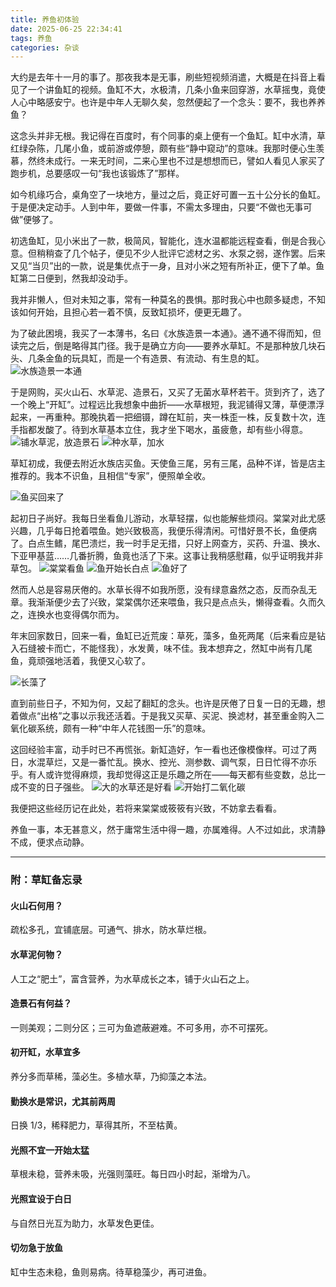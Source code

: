 ```yaml
---
title: 养鱼初体验
date: 2025-06-25 22:34:41
tags: 养鱼
categories: 杂谈
---
```


大约是去年十一月的事了。那夜我本是无事，刷些短视频消遣，大概是在抖音上看见了一个讲鱼缸的视频。鱼缸不大，水极清，几条小鱼来回穿游，水草摇曳，竟使人心中略感安宁。也许是中年人无聊久矣，忽然便起了一个念头：要不，我也养养鱼？

这念头并非无根。我记得在百度时，有个同事的桌上便有一个鱼缸。缸中水清，草红绿杂陈，几尾小鱼，或前游或停憩，颇有些“静中窥动”的意味。我那时便心生羡慕，然终未成行。一来无时间，二来心里也不过是想想而已，譬如人看见人家买了跑步机，总要感叹一句“我也该锻炼了”那样。

如今机缘巧合，桌角空了一块地方，量过之后，竟正好可置一五十公分长的鱼缸。于是便决定动手。人到中年，要做一件事，不需太多理由，只要“不做也无事可做”便够了。

初选鱼缸，见小米出了一款，极简风，智能化，连水温都能远程查看，倒是合我心意。但稍稍查了几个帖子，便见不少人批评它滤材之劣、水泵之弱，遂作罢。后来又见“当贝”出的一款，说是集优点于一身，且对小米之短有所补正，便下了单。鱼缸第二日便到，然我却没动手。

我并非懒人，但对未知之事，常有一种莫名的畏惧。那时我心中也颇多疑虑，不知该如何开始，且担心若一着不慎，反致缸损坏，便更无趣了。

为了破此困境，我买了一本薄书，名曰《水族造景一本通》。通不通不得而知，但读完之后，倒是略得其门径。我于是确立方向——要养水草缸。不是那种放几块石头、几条金鱼的玩具缸，而是一个有造景、有流动、有生息的缸。
![水族造景一本通](./first-experience-of-fish-farming/水族造景一本通.jpeg)

于是网购，买火山石、水草泥、造景石，又买了无菌水草杯若干。货到齐了，选了一个晚上“开缸”。过程远比我想象中曲折——水草根短，我泥铺得又薄，草便漂浮起来，一再重种。那晚执着一把细镊，蹲在缸前，夹一株歪一株，反复数十次，连手指都发酸了。待到水草基本立住，我才坐下喝水，虽疲惫，却有些小得意。
![铺水草泥，放造景石](./first-experience-of-fish-farming/刚开缸.jpeg)
![种水草，加水](./first-experience-of-fish-farming/刚加水.jpeg)

草缸初成，我便去附近水族店买鱼。天使鱼三尾，另有三尾，品种不详，皆是店主推荐的。我本不识鱼，且相信“专家”，便照单全收。

![鱼买回来了](./first-experience-of-fish-farming/刚加鱼.jpeg)

起初日子尚好。我每日坐看鱼儿游动，水草轻摆，似也能解些烦闷。棠棠对此尤感兴趣，几乎每日抢着喂鱼。她兴致极高，我便乐得清闲。可惜好景不长，鱼便病了。白点生鳍，尾巴溃烂，我一时手足无措，只好上网查方，买药、升温、换水、下亚甲基蓝……几番折腾，鱼竟也活了下来。这事让我稍感慰藉，似乎证明我并非草包。
![棠棠看鱼](./first-experience-of-fish-farming/棠棠看鱼.jpeg)
![鱼开始长白点](./first-experience-of-fish-farming/鱼白点.jpeg)
![鱼好了](./first-experience-of-fish-farming/鱼好了.jpeg)

然而人总是容易厌倦的。水草长得不如我所愿，没有绿意盎然之态，反而杂乱无章。我渐渐便少去了兴致，棠棠偶尔还来喂鱼，我只是点点头，懒得查看。久而久之，连换水也变得偶尔而为。

年末回家数日，回来一看，鱼缸已近荒废：草死，藻多，鱼死两尾（后来看应是钻入石缝被卡而亡，不能怪我），水发黄，味不佳。我本想弃之，然缸中尚有几尾鱼，竟顽强地活着，我便又心软了。

![长藻了](./first-experience-of-fish-farming/长藻了.jpeg)

直到前些日子，不知为何，又起了翻缸的念头。也许是厌倦了日复一日的无趣，想着做点“出格”之事以示我还活着。于是我又买草、买泥、换滤材，甚至重金购入二氧化碳系统，颇有一种“中年人花钱图一乐”的意味。

这回经验丰富，动手时已不再慌张。新缸造好，乍一看也还像模像样。可过了两日，水混草烂，又是一番忙乱。换水、控光、测参数、调气泵，日日忙得不亦乐乎。有人或许觉得麻烦，我却觉得这正是乐趣之所在——每天都有些变数，总比一成不变的日子强些。
![大的水草还是好看](./first-experience-of-fish-farming/新缸.jpeg)
![开始打二氧化碳](./first-experience-of-fish-farming/二氧化碳.jpeg)

我便把这些经历记在此处，若将来棠棠或筱筱有兴致，不妨拿去看看。

养鱼一事，本无甚意义，然于庸常生活中得一趣，亦属难得。人不过如此，求清静不成，便求点动静。

-----
### 附：草缸备忘录

#### 火山石何用？
疏松多孔，宜铺底层。可通气、排水，防水草烂根。
#### 水草泥何物？
人工之“肥土”，富含营养，为水草成长之本，铺于火山石之上。
#### 造景石有何益？
一则美观；二则分区；三可为鱼遮蔽避难。不可多用，亦不可摆死。
#### 初开缸，水草宜多
养分多而草稀，藻必生。多植水草，乃抑藻之本法。
#### 勤换水是常识，尤其前两周
日换 1/3，稀释肥力，草得其所，不至枯黄。
#### 光照不宜一开始太猛
草根未稳，营养未吸，光强则藻旺。每日四小时起，渐增为八。
#### 光照宜设于白日
与自然日光互为助力，水草发色更佳。
#### 切勿急于放鱼
缸中生态未稳，鱼则易病。待草稳藻少，再可进鱼。
